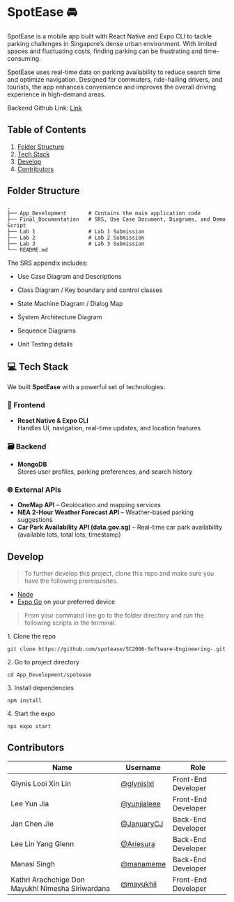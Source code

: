 # SpotEase 🚘

SpotEase is a mobile app built with React Native and Expo CLI to tackle parking challenges in Singapore’s dense urban environment. With limited spaces and fluctuating costs, finding parking can be frustrating and time-consuming.

SpotEase uses real-time data on parking availability to reduce search time and optimize navigation. Designed for commuters, ride-hailing drivers, and tourists, the app enhances convenience and improves the overall driving experience in high-demand areas.


Backend Github Link: [Link](https://github.com/JanuaryCJ/SC2006-backend-spotease-render.git)

## Table of Contents

1. [Folder Structure](#folder-structure)
2. [Tech Stack](#tech-stack)
3. [Develop](#develop)
4. [Contributors](#contributors)

<a id='folder-structure'></a>
## Folder Structure

```terminal
.
├── App_Development       # Contains the main application code
├── Final_Documentation   # SRS, Use Case Document, Diagrams, and Demo Script
├── Lab 1                 # Lab 1 Submission
├── Lab 2                 # Lab 2 Submission
├── Lab 3                 # Lab 3 Submission
└── README.md
```
The SRS appendix includes:

- Use Case Diagram and Descriptions

- Class Diagram / Key boundary and control classes

- State Machine Diagram / Dialog Map

- System Architecture Diagram

- Sequence Diagrams

- Unit Testing details
  
<a id='tech-stack'></a>

## 💻 Tech Stack

We built **SpotEase** with a powerful set of technologies:

### 🧱 Frontend
- **React Native & Expo CLI**  
  Handles UI, navigation, real-time updates, and location features

### 🗃️ Backend
- **MongoDB**  
  Stores user profiles, parking preferences, and search history

### 🌐 External APIs
- **OneMap API** – Geolocation and mapping services  
- **NEA 2-Hour Weather Forecast API** – Weather-based parking suggestions  
- **Car Park Availability API (data.gov.sg)** – Real-time car park availability (available lots, total lots, timestamp)

<a id='develop'></a>

## Develop

> To further develop this project, clone this repo and make sure you have the following prerequisites.

- [Node](https://nodejs.org/en/download/)
- [Expo Go](https://expo.dev/client) on your preferred device

> From your command line go to the folder directory and run the following scripts in the terminal.

1\. Clone the repo

```terminal
git clone https://github.com/spotease/SC2006-Software-Engineering-.git
```

2\. Go to project directory

```terminal
cd App_Development/spotease
```

3\. Install dependencies

```terminal
npm install
```

4\. Start the expo

```terminal
npx expo start
```

<a id='contributors'></a>

## Contributors

| Name           | Username       | Role           |
|----------------|----------------|----------------|
| Glynis Looi Xin Lin | [@glynislxl](https://github.com/glynislxl) | Front-End Developer |
| Lee Yun Jia | [@yunjialeee](https://github.com/yunjialeee) | Front-End Developer |
| Jan Chen Jie | [@JanuaryCJ](https://github.com/JanuaryCJ) | Back-End Developer |
| Lee Lin Yang Glenn | [@Ariesura](https://github.com/Ariesura) | Back-End Developer |
| Manasi Singh | [@manameme](https://github.com/manameme) | Back-End Developer |
| Kathri Arachchige Don Mayukhi Nimesha Siriwardana | [@mayukhii](https://github.com/mayukhii) | Front-End Developer |
